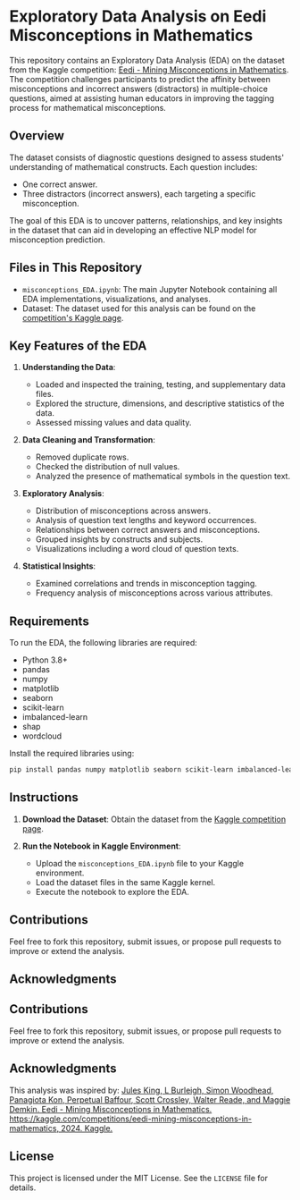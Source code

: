 # Exploratory Data Analysis on Eedi Misconceptions in Mathematics

This repository contains an Exploratory Data Analysis (EDA) on the dataset from the Kaggle competition: [Eedi - Mining Misconceptions in Mathematics](https://www.kaggle.com/competitions/eedi-mining-misconceptions-in-mathematics/data). The competition challenges participants to predict the affinity between misconceptions and incorrect answers (distractors) in multiple-choice questions, aimed at assisting human educators in improving the tagging process for mathematical misconceptions.

## Overview

The dataset consists of diagnostic questions designed to assess students' understanding of mathematical constructs. Each question includes:
- One correct answer.
- Three distractors (incorrect answers), each targeting a specific misconception.

The goal of this EDA is to uncover patterns, relationships, and key insights in the dataset that can aid in developing an effective NLP model for misconception prediction.

## Files in This Repository

- `misconceptions_EDA.ipynb`: The main Jupyter Notebook containing all EDA implementations, visualizations, and analyses.
- Dataset: The dataset used for this analysis can be found on the [competition's Kaggle page](https://www.kaggle.com/competitions/eedi-mining-misconceptions-in-mathematics/data).

## Key Features of the EDA

1. **Understanding the Data**:
   - Loaded and inspected the training, testing, and supplementary data files.
   - Explored the structure, dimensions, and descriptive statistics of the data.
   - Assessed missing values and data quality.

2. **Data Cleaning and Transformation**:
   - Removed duplicate rows.
   - Checked the distribution of null values.
   - Analyzed the presence of mathematical symbols in the question text.

3. **Exploratory Analysis**:
   - Distribution of misconceptions across answers.
   - Analysis of question text lengths and keyword occurrences.
   - Relationships between correct answers and misconceptions.
   - Grouped insights by constructs and subjects.
   - Visualizations including a word cloud of question texts.

4. **Statistical Insights**:
   - Examined correlations and trends in misconception tagging.
   - Frequency analysis of misconceptions across various attributes.

## Requirements

To run the EDA, the following libraries are required:
- Python 3.8+
- pandas
- numpy
- matplotlib
- seaborn
- scikit-learn
- imbalanced-learn
- shap
- wordcloud

Install the required libraries using:
```bash
pip install pandas numpy matplotlib seaborn scikit-learn imbalanced-learn shap wordcloud
```

## Instructions

1. **Download the Dataset**: 
   Obtain the dataset from the [Kaggle competition page](https://www.kaggle.com/competitions/eedi-mining-misconceptions-in-mathematics/data).

2. **Run the Notebook in Kaggle Environment**:
   - Upload the `misconceptions_EDA.ipynb` file to your Kaggle environment.
   - Load the dataset files in the same Kaggle kernel.
   - Execute the notebook to explore the EDA.

## Contributions

Feel free to fork this repository, submit issues, or propose pull requests to improve or extend the analysis.

## Acknowledgments

## Contributions

Feel free to fork this repository, submit issues, or propose pull requests to improve or extend the analysis.

## Acknowledgments

This analysis was inspired by: [Jules King, L Burleigh, Simon Woodhead, Panagiota Kon, Perpetual Baffour, Scott Crossley, Walter Reade, and Maggie Demkin. Eedi - Mining Misconceptions in Mathematics. https://kaggle.com/competitions/eedi-mining-misconceptions-in-mathematics, 2024. Kaggle.](https://kaggle.com/competitions/eedi-mining-misconceptions-in-mathematics)


## License

This project is licensed under the MIT License. See the `LICENSE` file for details.


